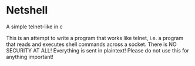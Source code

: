 # Netshell
A simple telnet-like in c

This is an attempt to write a program that works like telnet, i.e. a program that reads and executes shell commands across a socket.
There is NO SECURITY AT ALL! Everything is sent in plaintext! Please do not use this for anything important!
